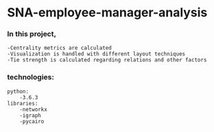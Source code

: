 # SNA-employee-manager-analysis

### In this project,
    -Centrality metrics are calculated
    -Visualization is handled with different layout techniques
    -Tie strength is calculated regarding relations and other factors

### technologies:
    python:
        -3.6.3
    libraries:
        -networkx
        -igraph
        -pycairo



